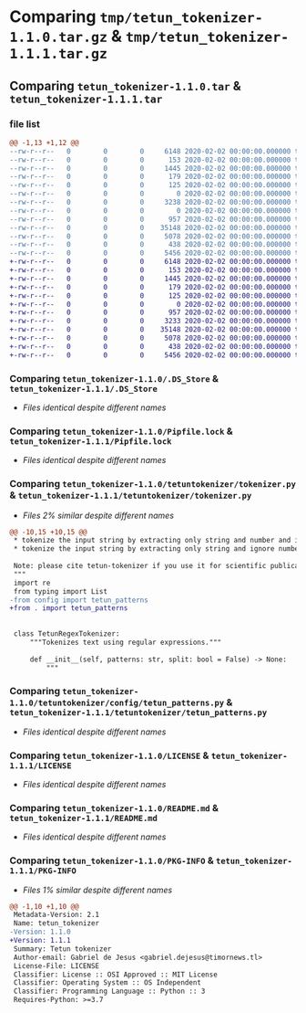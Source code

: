 # Comparing `tmp/tetun_tokenizer-1.1.0.tar.gz` & `tmp/tetun_tokenizer-1.1.1.tar.gz`

## Comparing `tetun_tokenizer-1.1.0.tar` & `tetun_tokenizer-1.1.1.tar`

### file list

```diff
@@ -1,13 +1,12 @@
--rw-r--r--   0        0        0     6148 2020-02-02 00:00:00.000000 tetun_tokenizer-1.1.0/.DS_Store
--rw-r--r--   0        0        0      153 2020-02-02 00:00:00.000000 tetun_tokenizer-1.1.0/Pipfile
--rw-r--r--   0        0        0     1445 2020-02-02 00:00:00.000000 tetun_tokenizer-1.1.0/Pipfile.lock
--rw-r--r--   0        0        0      179 2020-02-02 00:00:00.000000 tetun_tokenizer-1.1.0/_token
--rw-r--r--   0        0        0      125 2020-02-02 00:00:00.000000 tetun_tokenizer-1.1.0/.vscode/settings.json
--rw-r--r--   0        0        0        0 2020-02-02 00:00:00.000000 tetun_tokenizer-1.1.0/tetuntokenizer/__init__.py
--rw-r--r--   0        0        0     3238 2020-02-02 00:00:00.000000 tetun_tokenizer-1.1.0/tetuntokenizer/tokenizer.py
--rw-r--r--   0        0        0        0 2020-02-02 00:00:00.000000 tetun_tokenizer-1.1.0/tetuntokenizer/config/__init__.py
--rw-r--r--   0        0        0      957 2020-02-02 00:00:00.000000 tetun_tokenizer-1.1.0/tetuntokenizer/config/tetun_patterns.py
--rw-r--r--   0        0        0    35148 2020-02-02 00:00:00.000000 tetun_tokenizer-1.1.0/LICENSE
--rw-r--r--   0        0        0     5078 2020-02-02 00:00:00.000000 tetun_tokenizer-1.1.0/README.md
--rw-r--r--   0        0        0      438 2020-02-02 00:00:00.000000 tetun_tokenizer-1.1.0/pyproject.toml
--rw-r--r--   0        0        0     5456 2020-02-02 00:00:00.000000 tetun_tokenizer-1.1.0/PKG-INFO
+-rw-r--r--   0        0        0     6148 2020-02-02 00:00:00.000000 tetun_tokenizer-1.1.1/.DS_Store
+-rw-r--r--   0        0        0      153 2020-02-02 00:00:00.000000 tetun_tokenizer-1.1.1/Pipfile
+-rw-r--r--   0        0        0     1445 2020-02-02 00:00:00.000000 tetun_tokenizer-1.1.1/Pipfile.lock
+-rw-r--r--   0        0        0      179 2020-02-02 00:00:00.000000 tetun_tokenizer-1.1.1/_token
+-rw-r--r--   0        0        0      125 2020-02-02 00:00:00.000000 tetun_tokenizer-1.1.1/.vscode/settings.json
+-rw-r--r--   0        0        0        0 2020-02-02 00:00:00.000000 tetun_tokenizer-1.1.1/tetuntokenizer/__init__.py
+-rw-r--r--   0        0        0      957 2020-02-02 00:00:00.000000 tetun_tokenizer-1.1.1/tetuntokenizer/tetun_patterns.py
+-rw-r--r--   0        0        0     3233 2020-02-02 00:00:00.000000 tetun_tokenizer-1.1.1/tetuntokenizer/tokenizer.py
+-rw-r--r--   0        0        0    35148 2020-02-02 00:00:00.000000 tetun_tokenizer-1.1.1/LICENSE
+-rw-r--r--   0        0        0     5078 2020-02-02 00:00:00.000000 tetun_tokenizer-1.1.1/README.md
+-rw-r--r--   0        0        0      438 2020-02-02 00:00:00.000000 tetun_tokenizer-1.1.1/pyproject.toml
+-rw-r--r--   0        0        0     5456 2020-02-02 00:00:00.000000 tetun_tokenizer-1.1.1/PKG-INFO
```

### Comparing `tetun_tokenizer-1.1.0/.DS_Store` & `tetun_tokenizer-1.1.1/.DS_Store`

 * *Files identical despite different names*

### Comparing `tetun_tokenizer-1.1.0/Pipfile.lock` & `tetun_tokenizer-1.1.1/Pipfile.lock`

 * *Files identical despite different names*

### Comparing `tetun_tokenizer-1.1.0/tetuntokenizer/tokenizer.py` & `tetun_tokenizer-1.1.1/tetuntokenizer/tokenizer.py`

 * *Files 2% similar despite different names*

```diff
@@ -10,15 +10,15 @@
 * tokenize the input string by extracting only string and number and ignore punctuations and special characters.
 * tokenize the input string by extracting only string and ignore numbers, punctuations, and special characters.
 
 Note: please cite tetun-tokenizer if you use it for scientific publication purposes or contribute to a community.
 """
 import re
 from typing import List
-from config import tetun_patterns
+from . import tetun_patterns
 
 
 class TetunRegexTokenizer:
     """Tokenizes text using regular expressions."""
 
     def __init__(self, patterns: str, split: bool = False) -> None:
         """
```

### Comparing `tetun_tokenizer-1.1.0/tetuntokenizer/config/tetun_patterns.py` & `tetun_tokenizer-1.1.1/tetuntokenizer/tetun_patterns.py`

 * *Files identical despite different names*

### Comparing `tetun_tokenizer-1.1.0/LICENSE` & `tetun_tokenizer-1.1.1/LICENSE`

 * *Files identical despite different names*

### Comparing `tetun_tokenizer-1.1.0/README.md` & `tetun_tokenizer-1.1.1/README.md`

 * *Files identical despite different names*

### Comparing `tetun_tokenizer-1.1.0/PKG-INFO` & `tetun_tokenizer-1.1.1/PKG-INFO`

 * *Files 1% similar despite different names*

```diff
@@ -1,10 +1,10 @@
 Metadata-Version: 2.1
 Name: tetun_tokenizer
-Version: 1.1.0
+Version: 1.1.1
 Summary: Tetun tokenizer
 Author-email: Gabriel de Jesus <gabriel.dejesus@timornews.tl>
 License-File: LICENSE
 Classifier: License :: OSI Approved :: MIT License
 Classifier: Operating System :: OS Independent
 Classifier: Programming Language :: Python :: 3
 Requires-Python: >=3.7
```

